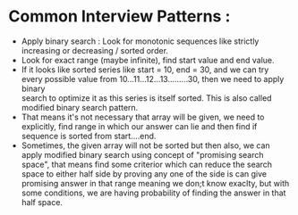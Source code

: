 # Common Interview Patterns :    
*  Apply binary search : Look for monotonic sequences like strictly increasing or decreasing / sorted order.      
*  Look for exact range (maybe infinite), find start value and end value.   
*  If it looks like sorted series like start = 10, end = 30, and we can try every possible value from 10...11...12...13.........30, then we need to apply binary  
search to optimize it as this series is itself sorted. This is also called modified binary search pattern.   
* That means it's not necessary that array will be given, we need to explicitly, find range in which our answer can lie and then find if sequence is sorted from start....end.  
* Sometimes, the given array will not be sorted but then also, we can apply modified binary search using concept of "promising search space", that means find some criterior which
can reduce the search space to either half side by proving any one of the side is can give promising answer in that range meaning we don;t know exaclty, but with some conditions, 
we are having probability of finding the answer in that half space.   
